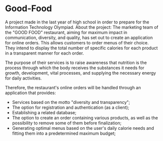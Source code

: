 # Good-Food
A project made in the last year of high school in order to prepare for the Information Technology Olympiad.
About the project:
The marketing team of the "GOOD FOOD" restaurant, aiming for maximum impact in communication, diversity, and quality, has set out to create an application for online orders.
This allows customers to order menus of their choice. 
They intend to display the total number of specific calories for each product in a transparent manner for each order.

The purpose of their services is to raise awareness that nutrition is the process through which the body receives the substances it needs for growth, development, vital processes, and supplying the necessary energy for daily activities.

Therefore, the restaurant's online orders will be handled through an application that provides:

- Services based on the motto "diversity and transparency";
- The option for registration and authentication (as a client);
- Establishing a related database;
- The option to create an order containing various products, as well as the possibility to remove some of them before finalization;
- Generating optimal menus based on the user's daily calorie needs and fitting them into a predetermined maximum budget;
